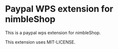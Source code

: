 # Paypal WPS extension for nimbleShop

This is a paypal wps extension for nimbleShop.

This extension uses MIT-LICENSE.
